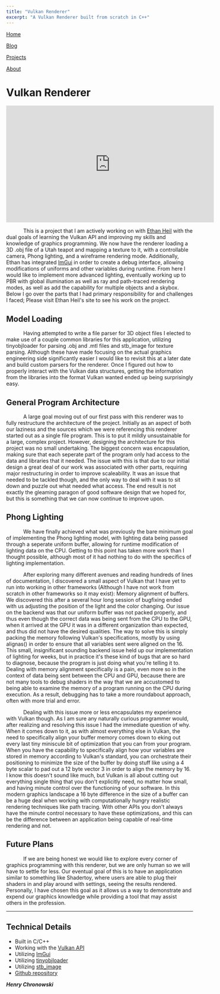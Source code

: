 ```yaml
---
title: "Vulkan Renderer"
excerpt: "A Vulkan Renderer built from scratch in C++"
---
```


<!--
   Copyright 2022 Henry R. Chronowski

   Built from Daniel Buckstein's template at https://dbuckstein.github.io/

   Licensed under the Apache License, Version 2.0 (the "License");
   you may not use this file except in compliance with the License.
   You may obtain a copy of the License at

       http://www.apache.org/licenses/LICENSE-2.0

   Unless required by applicable law or agreed to in writing, software
   distributed under the License is distributed on an "AS IS" BASIS,
   WITHOUT WARRANTIES OR CONDITIONS OF ANY KIND, either express or implied.
   See the License for the specific language governing permissions and
   limitations under the License.
-->


<script src="https://polyfill.io/v3/polyfill.min.js?features=es6"></script>
<script id="MathJax-script" async src="https://cdn.jsdelivr.net/npm/mathjax@3/es5/tex-mml-chtml.js"></script>


[Home](/projects/../)

[Blog](/blog/)

[Projects](/projects/)

[About](/about/)


# Vulkan Renderer

<iframe width="560" height="315" src="https://www.youtube.com/embed/VDSvJHASrYY" title="YouTube video player" frameborder="0" allow="accelerometer; autoplay; clipboard-write; encrypted-media; gyroscope; picture-in-picture" allowfullscreen></iframe>

    This is a project that I am actively working on with [Ethan Heil](http://www.ethanheil.com/VulkanRenderer.html) with the dual goals of learning the Vulkan API and improving my skills and knowledge of graphics programming. We now have the renderer loading a 3D .obj file of a Utah teapot and mapping a texture to it, with a controllable camera, Phong lighting, and a wireframe rendering mode. Additionally, Ethan has integrated [ImGui](https://github.com/ocornut/imgui) in order to create a debug interface, allowing modifications of uniforms and other variables during runtime. From here I would like to implement more advanced lighting, eventually working up to PBR with global illumination as well as ray and path-traced rendering modes, as well as add the capability for multiple objects and a skybox. Below I go over the parts that I had primary responsibility for and challenges I faced; Please visit Ethan Heil's site to see his work on the project.


## Model Loading

    Having attempted to write a file parser for 3D object files I elected to make use of a couple common libraries for this application, utilizing tinyobjloader for parsing .obj and .mtl files and stb_image for texture parsing. Although these have made focusing on the actual graphics engineering side significantly easier I would like to revisit this at a later date and build custom parsers for the renderer. Once I figured out how to properly interact with the Vulkan data structures, getting the information from the libraries into the format Vulkan wanted ended up being surprisingly easy.

## General Program Architecture

    A large goal moving out of our first pass with this renderer was to fully restructure the architecture of the project. Initially as an aspect of both our laziness and the sources which we were referencing this renderer started out as a single file program. This is to put it mildly unsustainable for a large, complex project. However, designing the architecture for this project was no small undertaking. The biggest concern was encapsulation, making sure that each seperate part of the program only had access to the data and libraries that it needed. The issue with this is that due to our initial design a great deal of our work was associated with other parts, requiring major restructuring in order to improve scaleability. It was an issue that needed to be tackled though, and the only way to deal with it was to sit down and puzzle out what needed what access. The end result is not exactly the gleaming paragon of good software design that we hoped for, but this is something that we can now continue to improve upon.

## Phong Lighting

    We have finally achieved what was previously the bare minimum goal of implementing the Phong lighting model, with lighting data being passed through a seperate uniform buffer, allowing for runtime modification of lighting data on the CPU. Getting to this point has taken more work than I thought possible, although most of it had nothing to do with the specifics of lighting implementation.

    After exploring many different avenues and reading hundreds of lines of documentation, I discovered a small aspect of Vulkan that I have yet to run into working in other frameworks (Although I have not work from scratch in other frameworks so it may exist): Memory alignment of buffers. We discovered this after a several hour long session of bugfixing ended with us adjusting the position of the light and the color changing. Our issue on the backend was that our uniform buffer was not packed properly, and thus even though the correct data was being sent from the CPU to the GPU, when it arrived at the GPU it was in a different organization than expected, and thus did not have the desired qualities. The way to solve this is simply packing the memory following Vulkan's specifications, mostly by using alignas() in order to ensure that all variables sent were aligned on the 16. This small, insignificant sounding backend issue held up our implementation of lighting for weeks, but in practice it's these kind of bugs that are so hard to diagnose, because the program is just doing what you're telling it to. Dealing with memory alignment specifically is a pain, even more so in the context of data being sent between the CPU and GPU, because there are not many tools to debug shaders in the way that we are accustomed to being able to examine the memory of a program running on the CPU during execution. As a result, debugging has to take a more roundabout approach, often with more trial and error.

    Dealing with this issue more or less encapsulates my experience with Vulkan though. As I am sure any naturally curious programmer would, after realizing and resolving this issue I had the immediate question of why. When it comes down to it, as with almost everything else in Vulkan, the need to specifically align your buffer memory comes down to eking out every last tiny miniscule bit of optimization that you can from your program. When you have the capability to specifically align how your variables are stored in memory according to Vulkan's standard, you can orchestrate their positioning to minimize the size of the buffer by doing stuff like using a 4 byte scalar to pad out a 12 byte vector 3 in order to align the memory by 16. I know this doesn't sound like much, but Vulkan is all about cutting out everything single thing that you don't explicitly need, no matter how small, and having minute control over the functioning of your software. In this modern graphics landscape a 16 byte difference in the size of a buffer can be a huge deal when working with computationally hungry realistic rendering techniques like path tracing. With other APIs you don't always have the minute control necessary to have these optimizations, and this can be the difference between an application being capable of real-time rendering and not.

## Future Plans

    If we are being honest we would like to explore every corner of graphics programming with this renderer, but we are only human so we will have to settle for less. Our eventual goal of this is to have an application similar to something like Shadertoy, where users are able to plug their shaders in and play around with settings, seeing the results rendered. Personally, I have chosen this goal as it allows us a way to demonstrate and expend our graphics knowledge while providing a tool that may assist others in the profession.

---

## Technical Details

- Built in C/C++
- Working with the [Vulkan API](https://www.vulkan.org/)
- Utilizing [ImGui](https://github.com/ocornut/imgui)
- Utilizing [tinyobjloader](https://github.com/tinyobjloader/tinyobjloader)
- Utilizing [stb_image](https://github.com/nothings/stb/blob/master/stb_image.h)
- [Github repository](https://github.com/Epics123/VulkanRenderer)


***Henry Chronowski***
